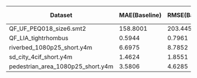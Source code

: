 | Dataset                             | MAE(Baseline) | RMSE(Baseline) | MAPE(Baseline) | MAE(Tuned) | RMSE(Tuned) | MAPE(Tuned) | MAPE Improvement |
|-------------------------------------|----------------|-----------------|-----------------|-------------|---------------|---------------|------------------|
| QF_UF_PEQ018_size6.smt2             | 158.8001       | 203.4451        | 9.5266          | 164.9565    | 208.9699      | 8.6715        | +0.8550          |
| QF_LIA_tightrhombus                 | 0.5944         | 0.7961          | 0.6991          | 0.5531      | 0.7702        | 0.6468        | +0.0523          |
| riverbed_1080p25_short.y4m         | 6.6975         | 8.7852          | 0.6567          | 6.3432      | 8.3064        | 0.6210        | +0.0357          |
| sd_city_4cif_short.y4m             | 1.4624         | 1.8551          | 0.8150          | 1.4189      | 1.8146        | 0.7811        | +0.0339          |
| pedestrian_area_1080p25_short.y4m  | 3.5806         | 4.6285          | 0.7012          | 3.4192      | 4.4097        | 0.6690        | +0.0323          |
